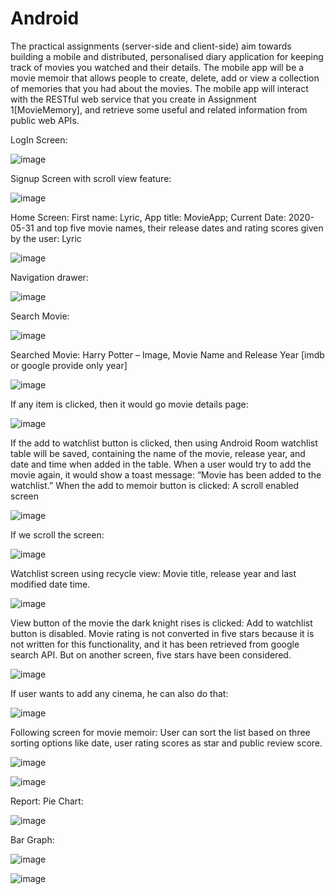 # Android

The practical assignments (server-side and client-side) aim towards building a mobile and distributed, personalised diary application for keeping track of movies you watched and their details. The mobile app will be a movie memoir that allows people to create, delete, add or view a collection of memories that you had about the movies.
The mobile app will interact with the RESTful web service that you create in Assignment 1[MovieMemory], and retrieve some useful and related information from public web APIs.

LogIn Screen:

![image](https://user-images.githubusercontent.com/44027826/102030700-d68a1980-3e07-11eb-84d3-001cd4e7cec7.png)

Signup Screen with scroll view feature:

![image](https://user-images.githubusercontent.com/44027826/102030742-ffaaaa00-3e07-11eb-8359-0c3bc8f88793.png)

Home Screen: First name: Lyric, App title: MovieApp; Current Date: 2020-05-31 and top five movie names, their release dates and rating scores given by the user: Lyric

![image](https://user-images.githubusercontent.com/44027826/102030794-27017700-3e08-11eb-9871-f78fcd050563.png)


Navigation drawer:

![image](https://user-images.githubusercontent.com/44027826/102030809-37b1ed00-3e08-11eb-8bb4-93d23110d4b2.png)


Search Movie:

![image](https://user-images.githubusercontent.com/44027826/102030833-4b5d5380-3e08-11eb-9915-5d2eeb98d263.png)


Searched Movie: Harry Potter – Image, Movie Name and Release Year [imdb or google provide only year]

![image](https://user-images.githubusercontent.com/44027826/102030856-5d3ef680-3e08-11eb-82b5-101a1caddf02.png)


If any item is clicked, then it would go movie details page:

![image](https://user-images.githubusercontent.com/44027826/102030918-895a7780-3e08-11eb-809e-133819e2cf5e.png)


If the add to watchlist button is clicked, then using Android Room watchlist table will be saved, containing the name of the movie, release year, and date and time when added in the table.
When a user would try to add the movie again, it would show a toast message: “Movie has been added to the watchlist.”
When the add to memoir button is clicked: A scroll enabled screen

![image](https://user-images.githubusercontent.com/44027826/102031006-c6266e80-3e08-11eb-8ad9-586738b58e34.png)


If we scroll the screen:

![image](https://user-images.githubusercontent.com/44027826/102031054-e8b88780-3e08-11eb-9549-59b2d4d07c0f.png)

Watchlist screen using recycle view: Movie title, release year and last modified date time.

![image](https://user-images.githubusercontent.com/44027826/102031094-0128a200-3e09-11eb-85e6-2d51a65568a9.png)

View button of the movie the dark knight rises is clicked: Add to watchlist button is disabled. Movie rating is not converted in five stars because it is not written for this functionality, and it has been retrieved from google search API. But on another screen, five stars have been considered.

![image](https://user-images.githubusercontent.com/44027826/102031157-37662180-3e09-11eb-8703-3542e201ada6.png)


If user wants to add any cinema, he can also do that:

![image](https://user-images.githubusercontent.com/44027826/102031178-4f3da580-3e09-11eb-9a65-9aaa1c32ad04.png)



Following screen for movie memoir: User can sort the list based on three sorting options like date, user rating scores as star and public review score.  

![image](https://user-images.githubusercontent.com/44027826/102031223-6bd9dd80-3e09-11eb-85ef-f238fc25c55b.png)

![image](https://user-images.githubusercontent.com/44027826/102031239-785e3600-3e09-11eb-85c1-9b4e61222617.png)


Report:
Pie Chart:

![image](https://user-images.githubusercontent.com/44027826/102031265-87dd7f00-3e09-11eb-8579-8ab8b19e1432.png)

Bar Graph:

![image](https://user-images.githubusercontent.com/44027826/102031283-988df500-3e09-11eb-9ea6-f00885258e89.png)


![image](https://user-images.githubusercontent.com/44027826/102031296-a0e63000-3e09-11eb-82de-d4a8d343c1be.png)
















